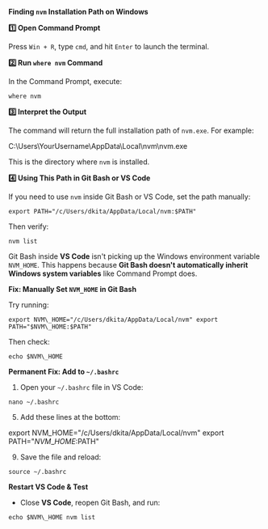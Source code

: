  **Finding `nvm` Installation Path on Windows**

**1️⃣ Open Command Prompt**

Press `Win + R`, type `cmd`, and hit `Enter` to launch the terminal.

**2️⃣ Run `where nvm` Command**

In the Command Prompt, execute:
```
where nvm
```
**3️⃣ Interpret the Output**

The command will return the full installation path of `nvm.exe`. For example:

C:\\Users\\YourUsername\\AppData\\Local\\nvm\\nvm.exe

This is the directory where `nvm` is installed.

**4️⃣ Using This Path in Git Bash or VS Code**

If you need to use `nvm` inside Git Bash or VS Code, set the path manually:

```
export PATH="/c/Users/dkita/AppData/Local/nvm:$PATH"
```

Then verify:
```
nvm list
```
Git Bash inside **VS Code** isn't picking up the Windows environment variable `NVM_HOME`. This happens because **Git Bash doesn't automatically inherit Windows system variables** like Command Prompt does.

**Fix: Manually Set `NVM_HOME` in Git Bash**

Try running:
```
export NVM\_HOME="/c/Users/dkita/AppData/Local/nvm" export PATH="$NVM\_HOME:$PATH"
```
Then check:
```
echo $NVM\_HOME
```
**Permanent Fix: Add to `~/.bashrc`**

1.  Open your `~/.bashrc` file in VS Code:
```
nano ~/.bashrc
```
5.  Add these lines at the bottom:

export NVM\_HOME="/c/Users/dkita/AppData/Local/nvm" export PATH="$NVM\_HOME:$PATH"

9.  Save the file and reload:
```
source ~/.bashrc
```
**Restart VS Code & Test**

-   Close **VS Code**, reopen Git Bash, and run:
```
echo $NVM\_HOME nvm list
```
